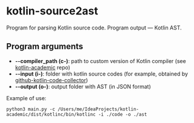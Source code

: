 # kotlin-source2ast

Program for parsing Kotlin source code.
Program output — Kotlin AST.

## Program arguments

- **--compiler_path (c-)**: path to custom version of Kotlin compiler (see [kotlin-academic](https://github.com/PetukhovVictor/kotlin-academic/tree/vp/ast_printing_text) repo)
- **--input (i-)**: folder with kotlin source codes (for example, obtained by [github-kotlin-code-collector](https://github.com/PetukhovVictor/github-kotlin-code-collector))
- **--output (o-)**: output folder with AST (in JSON format)

Example of use:
```
python3 main.py -c /Users/me/IdeaProjects/kotlin-academic/dist/kotlinc/bin/kotlinc -i ./code -o ./ast
```
